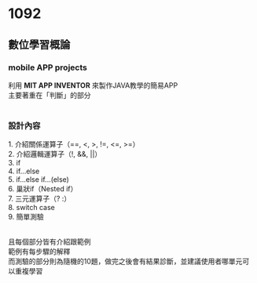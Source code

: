 # 1092
<h2>數位學習概論</h2>
<h3>mobile APP projects</h3>

利用 <b>MIT APP INVENTOR</b> 來製作JAVA教學的簡易APP<br>
主要著重在「判斷」的部分<br><br>

<h3>設計內容</h3>
1. 介紹關係運算子（==, <, >, !=, <=, >=）<br>
2. 介紹邏輯運算子（!, &&, ||）<br>
3. if<br>
4. if...else<br>
5. if...else if...(else)<br>
6. 巢狀if（Nested if）<br>
7. 三元運算子（? :）<br>
8. switch case<br>
9. 簡單測驗<br>

<br>

且每個部分皆有介紹跟範例<br>
範例有每步驟的解釋<br>
而測驗的部分則為隨機的10題，做完之後會有結果診斷，並建議使用者哪單元可以重複學習<br><br>

